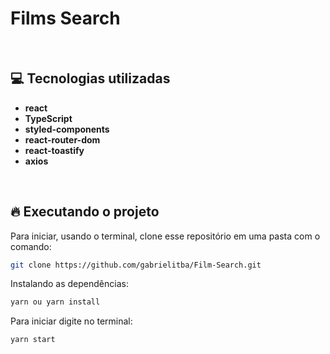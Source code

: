# Films Search


&nbsp;

## 💻 Tecnologias utilizadas

- **react**
- **TypeScript**
- **styled-components**
- **react-router-dom**
- **react-toastify**
- **axios**

&nbsp;


## 🔥️ Executando o projeto

Para iniciar, usando o terminal, clone esse repositório em uma pasta com o comando:

```bash
git clone https://github.com/gabrielitba/Film-Search.git
```

Instalando as dependências:

```bash
yarn ou yarn install
```

Para iniciar digite no terminal:

```bash
yarn start
```
